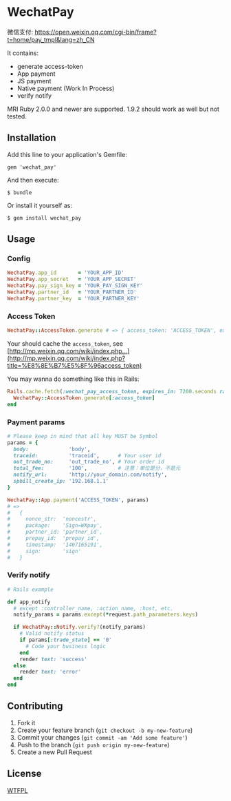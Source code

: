 # WechatPay

微信支付: https://open.weixin.qq.com/cgi-bin/frame?t=home/pay_tmpl&lang=zh_CN

It contains:

* generate access-token
* App payment
* JS payment
* Native payment (Work In Process)
* verify notify

MRI Ruby 2.0.0 and newer are supported. 1.9.2 should work as well but not tested.

## Installation

Add this line to your application's Gemfile:

    gem 'wechat_pay'

And then execute:

    $ bundle

Or install it yourself as:

    $ gem install wechat_pay

## Usage

### Config

```ruby
WechatPay.app_id       = 'YOUR_APP_ID'
WechatPay.app_secret   = 'YOUR_APP_SECRET'
WechatPay.pay_sign_key = 'YOUR_PAY_SIGN_KEY'
WechatPay.partner_id   = 'YOUR_PARTNER_ID'
WechatPay.partner_key  = 'YOUR_PARTNER_KEY'
```

### Access Token

```ruby
WechatPay::AccessToken.generate # => { access_token: 'ACCESS_TOKEN', expires_in: 7200 }
```

Your should cache the `access_token`, see [http://mp.weixin.qq.com/wiki/index.php...](http://mp.weixin.qq.com/wiki/index.php?title=%E8%8E%B7%E5%8F%96access_token)

You may wanna do something like this in Rails:

```ruby
Rails.cache.fetch(:wechat_pay_access_token, expires_in: 7200.seconds raw: true) do
  WechatPay::AccessToken.generate[:access_token]
end
```

### Payment params

```ruby
# Please keep in mind that all key MUST be Symbol
params = {
  body:             'body',
  traceid:          'traceid',      # Your user id
  out_trade_no:     'out_trade_no', # Your order id
  total_fee:        '100',          # 注意：单位是分，不是元
  notify_url:       'http://your_domain.com/notify',
  spbill_create_ip: '192.168.1.1'
}

WechatPay::App.payment('ACCESS_TOKEN', params)
# =>
#   {
#     nonce_str:  'noncestr',
#     package:    'Sign=WXpay',
#     partner_id: 'partner_id',
#     prepay_id:  'prepay_id',
#     timestamp:  '1407165191',
#     sign:       'sign'
#   }
```
### Verify notify

```ruby
# Rails example

def app_notify
  # except :controller_name, :action_name, :host, etc.
  notify_params = params.except(*request.path_parameters.keys)

  if WechatPay::Notify.verify?(notify_params)
    # Valid notify status
    if params[:trade_state] == '0'
      # Code your business logic
    end
    render text: 'success'
  else
    render text: 'error'
  end
end
```

## Contributing

1. Fork it
2. Create your feature branch (`git checkout -b my-new-feature`)
3. Commit your changes (`git commit -am 'Add some feature'`)
4. Push to the branch (`git push origin my-new-feature`)
5. Create a new Pull Request

## License

[WTFPL](http://wtfpl.org)
